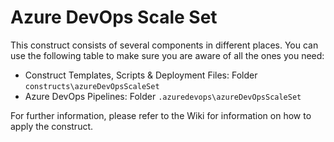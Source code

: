 # Azure DevOps Scale Set

This construct consists of several components in different places. You can use the following table to make sure you are aware of all the ones you need:

- Construct Templates, Scripts & Deployment Files: Folder `constructs\azureDevOpsScaleSet`
- Azure DevOps Pipelines: Folder  `.azuredevops\azureDevOpsScaleSet`

For further information, please refer to the Wiki for information on how to apply the construct.
